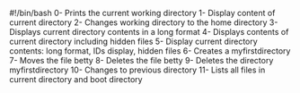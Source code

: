 #!/bin/bash
0- Prints the current working directory
1- Display content of current directory
2- Changes working directory to the home directory
3- Displays current directory contents in a long format
4- Displays contents of current directory including hidden files
5- Display current directory contents: long format, IDs display, hidden files
6- Creates a myfirstdirectory
7- Moves the file betty
8- Deletes the file betty
9- Deletes the directory myfirstdirectory
10- Changes to previous directory
11- Lists all files in current directory and boot directory
